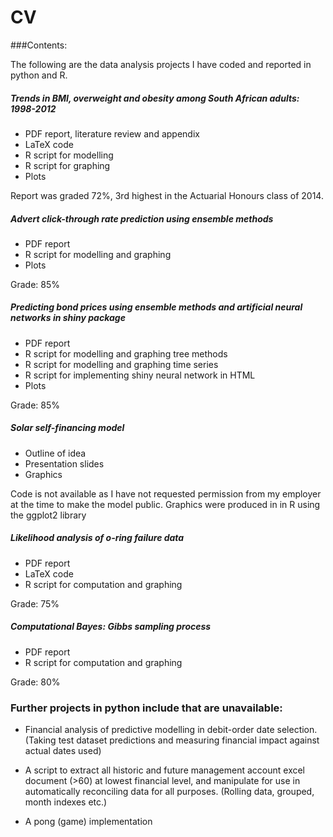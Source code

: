# CV

###Contents:

The following are the data analysis projects I have coded and reported in python and R.

##### Trends in BMI, overweight and obesity among South African adults: 1998-2012
* PDF report, literature review and appendix
* LaTeX code
* R script for modelling
* R script for graphing
* Plots

Report was graded 72%, 3rd highest in the Actuarial Honours class of 2014. 

##### Advert click-through rate prediction using ensemble methods
* PDF report
* R script for modelling and graphing
* Plots

Grade: 85%

##### Predicting bond prices using ensemble methods and artificial neural networks in shiny package
* PDF report
* R script for modelling and graphing tree methods
* R script for modelling and graphing time series
* R script for implementing shiny neural network in HTML
* Plots

Grade: 85%

##### Solar self-financing model
* Outline of idea
* Presentation slides
* Graphics

Code is not available as I have not requested permission from my employer at the time to make the model public. Graphics were produced in in R using the ggplot2 library 

##### Likelihood analysis of o-ring failure data
* PDF report 
* LaTeX code
* R script for computation and graphing

Grade: 75%

##### Computational Bayes: Gibbs sampling process
* PDF report
* R script for computation and graphing

Grade: 80%

### Further projects in python include that are unavailable:

* Financial analysis of predictive modelling in debit-order date selection.  (Taking test dataset predictions and measuring financial impact against actual dates used)

* A script to extract all historic and future management account excel document (>60) at lowest financial level, and manipulate for use in automatically reconciling data for all purposes. (Rolling data, grouped, month indexes etc.)

* A pong (game) implementation





